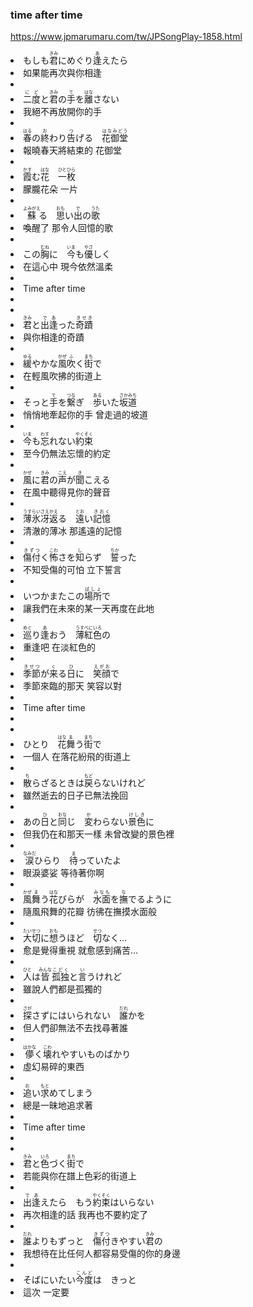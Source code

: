 ### time after time

https://www.jpmarumaru.com/tw/JPSongPlay-1858.html


<li lang="ja" class="li1"><span class="LyricsYomi" pk="76354" sn="0" st="00:00:09.259" style="">もしも<ruby><rb>君</rb><rt>きみ</rt></ruby>にめぐり<ruby><rb>逢</rb><rt>あ</rt></ruby>えたら</span><span class="LyricsYomiKana" pk="76354" style="display: none;">もしもきみにめぐりあえたら</span></li>
<li class="li2"><span class="Translate_zh" pk="76354">如果能再次與你相逢</span></li>

<li class="line"></li>

<li lang="ja" class="li1"><span class="LyricsYomi" pk="76355" sn="1" st="00:00:14.848" style=""><ruby><rb>二度</rb><rt>にど</rt></ruby>と<ruby><rb>君</rb><rt>きみ</rt></ruby>の<ruby><rb>手</rb><rt>て</rt></ruby>を<ruby><rb>離</rb><rt>はな</rt></ruby>さない</span><span class="LyricsYomiKana" pk="76355" style="display: none;">にどときみのてをはなさない</span></li>
<li class="li2"><span class="Translate_zh" pk="76355">我絕不再放開你的手</span></li>

<li class="line"></li>

<li lang="ja" class="li1"><span class="LyricsYomi" pk="76356" sn="2" st="00:00:20.003" style=""><ruby><rb>春</rb><rt>はる</rt></ruby>の<ruby><rb>終</rb><rt>お</rt></ruby>わり<ruby><rb>告</rb><rt>つ</rt></ruby>げる　<ruby><rb>花御堂</rb><rt>はなみどう</rt></ruby></span><span class="LyricsYomiKana" pk="76356" style="display: none;">はるのおわりつげる　はなみどう</span></li>
<li class="li2"><span class="Translate_zh" pk="76356">報曉春天將結束的 花御堂</span></li>

<li class="line"></li>

<li lang="ja" class="li1"><span class="LyricsYomi" pk="76357" sn="3" st="00:00:25.200" style=""><ruby><rb>霞</rb><rt>かす</rt></ruby>む<ruby><rb>花</rb><rt>はな</rt></ruby>　<ruby><rb>一枚</rb><rt>ひとひら</rt></ruby></span><span class="LyricsYomiKana" pk="76357" style="display: none;">かすむはな　ひとひら</span></li>
<li class="li2"><span class="Translate_zh" pk="76357">朦朧花朵 一片</span></li>

<li class="line"></li>

<li lang="ja" class="li1"><span class="LyricsYomi" pk="76358" sn="4" st="00:00:30.004" style=""><ruby><rb>蘇</rb><rt>よみがえ</rt></ruby>る　<ruby><rb>思</rb><rt>おも</rt></ruby>い<ruby><rb>出</rb><rt>で</rt></ruby>の<ruby><rb>歌</rb><rt>うた</rt></ruby></span><span class="LyricsYomiKana" pk="76358" style="display: none;">よみがえる　おもいでのうた</span></li>
<li class="li2"><span class="Translate_zh" pk="76358">喚醒了 那令人回憶的歌</span></li>

<li class="line"></li>

<li lang="ja" class="li1"><span class="LyricsYomi" pk="76359" sn="5" st="00:00:35.571" style="">この<ruby><rb>胸</rb><rt>むね</rt></ruby>に　<ruby><rb>今</rb><rt>いま</rt></ruby>も<ruby><rb>優</rb><rt>やさ</rt></ruby>しく</span><span class="LyricsYomiKana" pk="76359" style="display: none;">このむねに　いまもやさしく</span></li>
<li class="li2"><span class="Translate_zh" pk="76359">在這心中 現今依然溫柔</span></li>

<li class="line"></li>

<li lang="ja" class="li1"><span class="LyricsYomi" pk="76360" sn="6" st="00:00:42.870" style="">Time after time</span><span class="LyricsYomiKana" pk="76360" style="display: none;">Time after time</span></li>
<li class="li2"><span class="Translate_zh" pk="76360"></span></li>

<li class="line"></li>

<li lang="ja" class="li1"><span class="LyricsYomi" pk="76361" sn="7" st="00:00:44.101" style=""><ruby><rb>君</rb><rt>きみ</rt></ruby>と<ruby><rb>出逢</rb><rt>であ</rt></ruby>った<ruby><rb>奇蹟</rb><rt>きせき</rt></ruby></span><span class="LyricsYomiKana" pk="76361" style="display: none;">きみとであったきせき</span></li>
<li class="li2"><span class="Translate_zh" pk="76361">與你相逢的奇蹟</span></li>

<li class="line"></li>

<li lang="ja" class="li1"><span class="LyricsYomi" pk="76362" sn="8" st="00:00:48.201" style=""><ruby><rb>緩</rb><rt>ゆる</rt></ruby>やかな<ruby><rb>風</rb><rt>かぜ</rt></ruby><ruby><rb>吹</rb><rt>ふ</rt></ruby>く<ruby><rb>街</rb><rt>まち</rt></ruby>で</span><span class="LyricsYomiKana" pk="76362" style="display: none;">ゆるやかなかぜふくまちで</span></li>
<li class="li2"><span class="Translate_zh" pk="76362">在輕風吹拂的街道上</span></li>

<li class="line"></li>

<li lang="ja" class="li1"><span class="LyricsYomi" pk="76363" sn="9" st="00:00:53.401" style="">そっと<ruby><rb>手</rb><rt>て</rt></ruby>を<ruby><rb>繋</rb><rt>つな</rt></ruby>ぎ　<ruby><rb>歩</rb><rt>ある</rt></ruby>いた<ruby><rb>坂道</rb><rt>さかみち</rt></ruby></span><span class="LyricsYomiKana" pk="76363" style="display: none;">そっとてをつなぎ　あるいたさかみち</span></li>
<li class="li2"><span class="Translate_zh" pk="76363">悄悄地牽起你的手 曾走過的坡道</span></li>

<li class="line"></li>

<li lang="ja" class="li1"><span class="LyricsYomi" pk="76364" sn="10" st="00:00:58.965" style=""><ruby><rb>今</rb><rt>いま</rt></ruby>も<ruby><rb>忘</rb><rt>わす</rt></ruby>れない<ruby><rb>約束</rb><rt>やくそく</rt></ruby></span><span class="LyricsYomiKana" pk="76364" style="display: none;">いまもわすれないやくそく</span></li>
<li class="li2"><span class="Translate_zh" pk="76364">至今仍無法忘懷的約定</span></li>

<li class="line"></li>

<li lang="ja" class="li1"><span class="LyricsYomi" pk="76365" sn="11" st="00:01:19.734" style=""><ruby><rb>風</rb><rt>かぜ</rt></ruby>に<ruby><rb>君</rb><rt>きみ</rt></ruby>の<ruby><rb>声</rb><rt>こえ</rt></ruby>が<ruby><rb>聞</rb><rt>き</rt></ruby>こえる</span><span class="LyricsYomiKana" pk="76365" style="display: none;">かぜにきみのこえがきこえる</span></li>
<li class="li2"><span class="Translate_zh" pk="76365">在風中聽得見你的聲音</span></li>

<li class="line"></li>

<li lang="ja" class="li1"><span class="LyricsYomi" pk="76366" sn="12" st="00:01:24.876" style=""><ruby><rb>薄氷</rb><rt>うすらい</rt></ruby><ruby><rb>冴返</rb><rt>さえかえ</rt></ruby>る　<ruby><rb>遠</rb><rt>とお</rt></ruby>い<ruby><rb>記憶</rb><rt>きおく</rt></ruby></span><span class="LyricsYomiKana" pk="76366" style="display: none;">うすらいさえかえる　とおいきおく</span></li>
<li class="li2"><span class="Translate_zh" pk="76366">清澈的薄冰 那遙遠的記憶</span></li>

<li class="line"></li>

<li lang="ja" class="li1"><span class="LyricsYomi" pk="76367" sn="13" st="00:01:30.281" style=""><ruby><rb>傷付</rb><rt>きずつ</rt></ruby>く<ruby><rb>怖</rb><rt>こわ</rt></ruby>さを<ruby><rb>知</rb><rt>し</rt></ruby>らず　<ruby><rb>誓</rb><rt>ちか</rt></ruby>った</span><span class="LyricsYomiKana" pk="76367" style="display: none;">きずつくこわさをしらず　ちかった</span></li>
<li class="li2"><span class="Translate_zh" pk="76367">不知受傷的可怕 立下誓言</span></li>

<li class="line"></li>

<li lang="ja" class="li1"><span class="LyricsYomi" pk="76368" sn="14" st="00:01:35.301" style="">いつかまたこの<ruby><rb>場所</rb><rt>ばしょ</rt></ruby>で</span><span class="LyricsYomiKana" pk="76368" style="display: none;">いつかまたこのばしょで</span></li>
<li class="li2"><span class="Translate_zh" pk="76368">讓我們在未來的某一天再度在此地</span></li>

<li class="line"></li>

<li lang="ja" class="li1"><span class="LyricsYomi" pk="76369" sn="15" st="00:01:40.163" style=""><ruby><rb>巡</rb><rt>めぐ</rt></ruby>り<ruby><rb>逢</rb><rt>あ</rt></ruby>おう　<ruby><rb>薄紅色</rb><rt>うすべにいろ</rt></ruby>の</span><span class="LyricsYomiKana" pk="76369" style="display: none;">めぐりあおう　うすべにいろの</span></li>
<li class="li2"><span class="Translate_zh" pk="76369">重逢吧 在淡紅色的</span></li>

<li class="line"></li>

<li lang="ja" class="li1"><span class="LyricsYomi" pk="76370" sn="16" st="00:01:45.803" style=""><ruby><rb>季節</rb><rt>きせつ</rt></ruby>が<ruby><rb>来</rb><rt>く</rt></ruby>る<ruby><rb>日</rb><rt>ひ</rt></ruby>に　<ruby><rb>笑顔</rb><rt>えがお</rt></ruby>で</span><span class="LyricsYomiKana" pk="76370" style="display: none;">きせつがくるひに　えがおで</span></li>
<li class="li2"><span class="Translate_zh" pk="76370">季節來臨的那天 笑容以對</span></li>

<li class="line"></li>

<li lang="ja" class="li1"><span class="LyricsYomi" pk="76371" sn="17" st="00:01:53.031" style="">Time after time</span><span class="LyricsYomiKana" pk="76371" style="display: none;">Time after time</span></li>
<li class="li2"><span class="Translate_zh" pk="76371"></span></li>

<li class="line"></li>

<li lang="ja" class="li1"><span class="LyricsYomi" pk="76372" sn="18" st="00:01:54.518" style="">ひとり　<ruby><rb>花</rb><rt>はな</rt></ruby><ruby><rb>舞</rb><rt>ま</rt></ruby>う<ruby><rb>街</rb><rt>まち</rt></ruby>で</span><span class="LyricsYomiKana" pk="76372" style="display: none;">ひとり　はなまうまちで</span></li>
<li class="li2"><span class="Translate_zh" pk="76372">一個人 在落花紛飛的街道上</span></li>

<li class="line"></li>

<li lang="ja" class="li1"><span class="LyricsYomi" pk="76373" sn="19" st="00:01:58.260" style=""><ruby><rb>散</rb><rt>ち</rt></ruby>らざるときは<ruby><rb>戻</rb><rt>もど</rt></ruby>らないけれど</span><span class="LyricsYomiKana" pk="76373" style="display: none;">ちらざるときはもどらないけれど</span></li>
<li class="li2"><span class="Translate_zh" pk="76373">雖然逝去的日子已無法挽回</span></li>

<li class="line"></li>

<li lang="ja" class="li1"><span class="LyricsYomi" pk="76374" sn="20" st="00:02:03.570" style="">あの<ruby><rb>日</rb><rt>ひ</rt></ruby>と<ruby><rb>同</rb><rt>おな</rt></ruby>じ　<ruby><rb>変</rb><rt>か</rt></ruby>わらない<ruby><rb>景色</rb><rt>けしき</rt></ruby>に</span><span class="LyricsYomiKana" pk="76374" style="display: none;">あのひとおなじ　かわらないけしきに</span></li>
<li class="li2"><span class="Translate_zh" pk="76374">但我仍在和那天一樣 未曾改變的景色裡</span></li>

<li class="line"></li>

<li lang="ja" class="li1"><span class="LyricsYomi" pk="76375" sn="21" st="00:02:09.259" style=""><ruby><rb>涙</rb><rt>なみだ</rt></ruby>ひらり　<ruby><rb>待</rb><rt>ま</rt></ruby>っていたよ</span><span class="LyricsYomiKana" pk="76375" style="display: none;">なみだひらり　まっていたよ</span></li>
<li class="li2"><span class="Translate_zh" pk="76375">眼淚婆娑 等待著你啊</span></li>

<li class="line"></li>

<li lang="ja" class="li1"><span class="LyricsYomi" pk="76376" sn="22" st="00:02:19.814" style=""><ruby><rb>風</rb><rt>かぜ</rt></ruby><ruby><rb>舞</rb><rt>ま</rt></ruby>う<ruby><rb>花</rb><rt>はな</rt></ruby>びらが　<ruby><rb>水面</rb><rt>みなも</rt></ruby>を<ruby><rb>撫</rb><rt>な</rt></ruby>でるように</span><span class="LyricsYomiKana" pk="76376" style="display: none;">かぜまうはなびらが　みなもをなでるように</span></li>
<li class="li2"><span class="Translate_zh" pk="76376">隨風飛舞的花瓣 彷彿在撫摸水面般</span></li>

<li class="line"></li>

<li lang="ja" class="li1"><span class="LyricsYomi" pk="76377" sn="23" st="00:02:30.396" style=""><ruby><rb>大切</rb><rt>たいせつ</rt></ruby>に<ruby><rb>想</rb><rt>おも</rt></ruby>うほど　<ruby><rb>切</rb><rt>せつ</rt></ruby>なく...</span><span class="LyricsYomiKana" pk="76377" style="display: none; color: blue;">たいせつにおもうほど　せつなく...</span></li>
<li class="li2"><span class="Translate_zh" pk="76377">愈是覺得重視 就愈感到痛苦...</span></li>

<li class="line"></li>

<li lang="ja" class="li1"><span class="LyricsYomi" pk="76378" sn="24" st="00:02:42.485"><ruby><rb>人</rb><rt>ひと</rt></ruby>は<ruby><rb>皆</rb><rt>みんな</rt></ruby><ruby><rb>孤独</rb><rt>こどく</rt></ruby>と<ruby><rb>言</rb><rt>い</rt></ruby>うけれど</span><span class="LyricsYomiKana" pk="76378" style="display:none;">ひとはみんなこどくというけれど</span></li>
<li class="li2"><span class="Translate_zh" pk="76378">雖說人們都是孤獨的</span></li>

<li class="line"></li>

<li lang="ja" class="li1"><span class="LyricsYomi" pk="76379" sn="25" st="00:02:48.005"><ruby><rb>探</rb><rt>さが</rt></ruby>さずにはいられない　<ruby><rb>誰</rb><rt>だれ</rt></ruby>かを</span><span class="LyricsYomiKana" pk="76379" style="display:none;">さがさずにはいられない　だれかを</span></li>
<li class="li2"><span class="Translate_zh" pk="76379">但人們卻無法不去找尋著誰</span></li>

<li class="line"></li>

<li lang="ja" class="li1"><span class="LyricsYomi" pk="76380" sn="26" st="00:02:53.391"><ruby><rb>儚</rb><rt>はかな</rt></ruby>く<ruby><rb>壊</rb><rt>こわ</rt></ruby>れやすいものばかり</span><span class="LyricsYomiKana" pk="76380" style="display:none;">はかなくこわれやすいものばかり</span></li>
<li class="li2"><span class="Translate_zh" pk="76380">虛幻易碎的東西</span></li>

<li class="line"></li>

<li lang="ja" class="li1"><span class="LyricsYomi" pk="76381" sn="27" st="00:02:58.552"><ruby><rb>追</rb><rt>お</rt></ruby>い<ruby><rb>求</rb><rt>もと</rt></ruby>めてしまう</span><span class="LyricsYomiKana" pk="76381" style="display:none;">おいもとめてしまう</span></li>
<li class="li2"><span class="Translate_zh" pk="76381">總是一昧地追求著</span></li>

<li class="line"></li>

<li lang="ja" class="li1"><span class="LyricsYomi" pk="76382" sn="28" st="00:03:04.601">Time after time</span><span class="LyricsYomiKana" pk="76382" style="display:none;">Time after time</span></li>
<li class="li2"><span class="Translate_zh" pk="76382"></span></li>

<li class="line"></li>

<li lang="ja" class="li1"><span class="LyricsYomi" pk="76383" sn="29" st="00:03:07.040"><ruby><rb>君</rb><rt>きみ</rt></ruby>と<ruby><rb>色</rb><rt>いろ</rt></ruby>づく<ruby><rb>街</rb><rt>まち</rt></ruby>で</span><span class="LyricsYomiKana" pk="76383" style="display:none;">きみといろづくまちで</span></li>
<li class="li2"><span class="Translate_zh" pk="76383">若能與你在譜上色彩的街道上</span></li>

<li class="line"></li>

<li lang="ja" class="li1"><span class="LyricsYomi" pk="76384" sn="30" st="00:03:11.008"><ruby><rb>出逢</rb><rt>であ</rt></ruby>えたら　もう<ruby><rb>約束</rb><rt>やくそく</rt></ruby>はいらない</span><span class="LyricsYomiKana" pk="76384" style="display:none;">であえたら　もうやくそくはいらない</span></li>
<li class="li2"><span class="Translate_zh" pk="76384">再次相逢的話 我再也不要約定了</span></li>

<li class="line"></li>

<li lang="ja" class="li1"><span class="LyricsYomi" pk="76385" sn="31" st="00:03:16.299"><ruby><rb>誰</rb><rt>だれ</rt></ruby>よりもずっと　<ruby><rb>傷付</rb><rt>きずつ</rt></ruby>きやすい<ruby><rb>君</rb><rt>きみ</rt></ruby>の</span><span class="LyricsYomiKana" pk="76385" style="display:none;">だれよりもずっと　きずつきやすいきみの</span></li>
<li class="li2"><span class="Translate_zh" pk="76385">我想待在比任何人都容易受傷的你的身邊</span></li>

<li class="line"></li>

<li lang="ja" class="li1"><span class="LyricsYomi" pk="76386" sn="32" st="00:03:21.864">そばにいたい<ruby><rb>今度</rb><rt>こんど</rt></ruby>は　きっと</span><span class="LyricsYomiKana" pk="76386" style="display:none;">そばにいたいこんどは　きっと</span></li>
<li class="li2"><span class="Translate_zh" pk="76386">這次 一定要</span></li>

